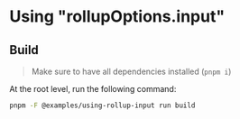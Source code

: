 # Using "rollupOptions.input"

## Build

> Make sure to have all dependencies installed (`pnpm i`)

At the root level, run the following command:

```bash
pnpm -F @examples/using-rollup-input run build
```
